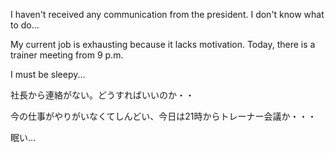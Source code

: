 I haven't received any communication from the president. I don't know what to do...

My current job is exhausting because it lacks motivation. Today, there is a trainer meeting from 9 p.m.

I must be sleepy...


社長から連絡がない。どうすればいいのか・・

今の仕事がやりがいなくてしんどい、今日は21時からトレーナー会議か・・・

眠い...
